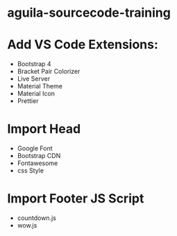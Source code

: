 # aguila-sourcecode-training

# Add VS Code Extensions:
- Bootstrap 4
- Bracket Pair Colorizer
- Live Server
- Material Theme
- Material Icon
- Prettier

# Import Head
- Google Font
- Bootstrap CDN 
- Fontawesome
- css Style

# Import Footer JS Script
- countdown.js 
- wow.js
